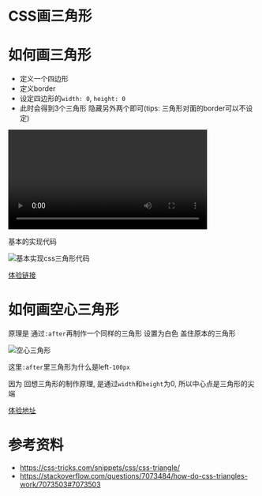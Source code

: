 # CSS画三角形

# 如何画三角形

- 定义一个四边形
- 定义border
- 设定四边形的`width: 0`, `height: 0`
- 此时会得到3个三角形 隐藏另外两个即可(tips: 三角形对面的border可以不设定)

<video width="80%" controls>
    <source src="https://mzk-blog-static.oss-cn-shenzhen.aliyuncs.com/study-css-demo/QQ20201113-164907-HD.mp4" type="video/mp4">
</video>

基本的实现代码

![基本实现css三角形代码](https://mzk-blog-static.oss-cn-shenzhen.aliyuncs.com/study-css-demo/QQ20201113-183331.png)


[体验链接](http://study-css-demo.404mzk.com/effect/triangle/)

# 如何画空心三角形

原理是 通过`:after`再制作一个同样的三角形 设置为白色 盖住原本的三角形

![空心三角形](https://mzk-blog-static.oss-cn-shenzhen.aliyuncs.com/study-css-demo/QQ20201116-090352.png)

这里`:after`里三角形为什么是left`-100px`

因为 回想三角形的制作原理, 是通过`width`和`height`为0, 所以中心点是三角形的尖端

[体验地址](http://mzk-study-css-demo.404mzk.com/effect/triangle/hollow/)

# 参考资料

- https://css-tricks.com/snippets/css/css-triangle/
- https://stackoverflow.com/questions/7073484/how-do-css-triangles-work/7073503#7073503
